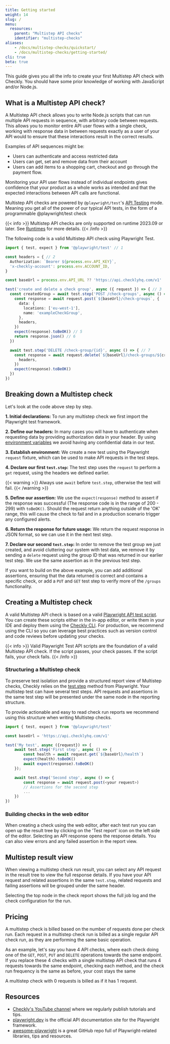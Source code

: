 ```yaml
---
title: Getting started
weight: 14
slug: /
menu:
  resources:
    parent: "Multistep API checks"
    identifier: "multistep-checks"
aliases:
    - /docs/multistep-checks/quickstart/
    - /docs/multistep-checks/getting-started/
cli: true
beta: true
---
```


This guide gives you all the info to create your first Multistep API check with Checkly. You should have some prior
knowledge of working with JavaScript and/or Node.js.

## What is a Multistep API check?

A Multistep API check allows you to write Node.js scripts that can run multiple API requests in sequence, with arbitrary code between requests. This allows you to monitor entire API user flows with a single check, working with response data in between requests exactly as a user of your API would to ensure that these interactions result in the correct results.

Examples of API sequences might be:
* Users can authenticate and access restricted data
* Users can get, set and remove data from their account
* Users can add items to a shopping cart, checkout and go through the payment flow.

Monitoring your API user flows instead of individual endpoints gives confidence that your product as a whole works as intended and that the expected interactions between API calls are functional.

Multistep API checks are powered by `@playwright/test`'s [API Testing](https://playwright.dev/docs/api-testing) mode. Meaning you get all of the power of our typical API tests, in the form of a programmable @playwright/test check

{{< info >}}
Multistep API checks are only supported on runtime 2023.09 or later. See [Runtimes](/docs/runtimes) for more details.
{{< /info >}}

The following code is a valid Multistep API check using Playwright Test.

```ts
import { test, expect } from '@playwright/test' // 1

const headers = { // 2
  Authorization: `Bearer ${process.env.API_KEY}`,
  'x-checkly-account': process.env.ACCOUNT_ID,
}

const baseUrl = process.env.API_URL ?? 'https://api.checklyhq.com/v1'

test('create and delete a check group', async ({ request }) => { // 3
  const createdGroup = await test.step('POST /check-groups', async () => { // 4
    const response = await request.post(`${baseUrl}/check-groups`, {
      data: {
        locations: ['eu-west-1'],
        name: 'exampleCheckGroup',
      },
      headers,
    })
    expect(response).toBeOK() // 5
    return response.json() // 6
  })

  await test.step('DELETE /check-group/{id}', async () => { // 7
    const response = await request.delete(`${baseUrl}/check-groups/${createdGroup.id}`, {
      headers,
    })
    expect(response).toBeOK()
  })
})
```

## Breaking down a Multistep check

Let's look at the code above step by step.

**1. Initial declarations:** To run any multistep check we first import the Playwright test framework.

**2. Define our headers:** In many cases you will have to authenticate when requesting data by providing authorization data in your header. By using [environment variables](/docs/browser-checks/variables/) we avoid having any confidential data in our test.

**3. Establish environment:** We create a new test using the Playwright `request` fixture, which can be used to make API requests in the test steps.

**4. Declare our first `test.step`:** The test step uses the `request` to perform a `get` request, using the headers we defined earlier.

{{< warning >}}
Always use `await` before `test.step`, otherwise the test will fail.
{{< /warning >}}

**5. Define our assertion:** We use the `expect(response)` method to assert if the response was successful (The response code is in the range of 200 - 299) with `toBeOK()`. Should the request return anything outside of the 'OK' range, this will cause the check to fail and in a production scenario trigger any configured alerts.

**6. Return the response for future usage:** We return the request response in JSON format, so we can use it in the next test step.

**7. Declare our second `test.step`:** In order to remove the test group we just created, and avoid cluttering our system with test data, we remove it by sending a `delete` request using the group ID that was returned in our earlier test step. We use the same assertion as in the previous test step.

If you want to build on the above example, you can add additional assertions, ensuring that the data returned is correct and contains a specific check, or add a `PUT` and `GET` test step to verify more of the `/groups` functionality.

## Creating a Multistep check

A valid Multistep API check is based on a valid [Playwright API test script](https://playwright.dev/docs/api-testing). You can create these scripts either in the in-app editor, or write them in your IDE and deploy them using the [Checkly CLI](https://www.checklyhq.com/docs/cli/). For production, we recommend using the CLI so you can leverage best practices such as version control and code reviews before updating your checks.

{{< info >}}
Valid Playwright Test API scripts are the foundation of a valid Multistep API check. If the script passes, your check passes.
If the script fails, your check fails.
{{< /info >}}

### Structuring a Multistep check

To preserve test isolation and provide a structured report view of Multistep checks, Checkly relies on the [test.step](https://playwright.dev/docs/api/class-test#test-step) method from Playwright. Your multistep test can have several test steps. 
API requests and assertions in the same test step will be presented under the same node in the reporting structure. 

To provide actionable and easy to read check run reports we recommend using this structure when writing Multistep checks.

```ts
import { test, expect } from '@playwright/test'

const baseUrl = 'https://api.checklyhq.com/v1'

test('My test', async ({request}) => {
    await test.step('First step', async () => {
        const health = await request.get(`${baseUrl}/health`)
        expect(health).toBeOK()
        await expect(response).toBeOK()
    });

    await test.step('Second step', async () => {
        const response = await request.post(<your request>)
        // Assertions for the second step
        ...
    })
})
```

### Building checks in the web editor

When creating a check using the web editor, after each test run you can open up the result tree by clicking on the 'Test report' icon on the left side of the editor. Selecting an API response opens the response details. You can also view errors and any failed assertion in the report view.

## Multistep result view

When viewing a multistep check run result, you can select any API request in the result tree to view the full response details. If you have your API request and related assertions in the same `test.step`, related requests and failing assertions will be grouped under the same header.

Selecting the top node in the check report shows the full job log and the check configuration for the run.

## Pricing

A multistep check is billed based on the number of requests done per check run. Each request in a multistep check run is billed as a single regular API check run, as they are performing the same basic operation.

As an example, let's say you have 4 API checks, where each check doing one of the `GET`, `POST`, `PUT` and `DELETE` operations towards the same endpoint. If you replace these 4 checks with a single multistep API check that runs 4 requests towards the same endpoint, checking each method, and the check run frequency is the same as before, your cost stays the same

A multistep check with 0 requests is billed as if it has 1 request.

## Resources

- [Checkly's YouTube channel](https://www.youtube.com/@ChecklyHQ) where we regularly publish tutorials and tips.
- [playwright.dev](https://playwright.dev/) is the official API documentation site for the Playwright framework.
- [awesome-playwright](https://github.com/mxschmitt/awesome-playwright) is a great GitHub repo full of
Playwright-related libraries, tips and resources.